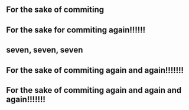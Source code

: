 ## For the sake of commiting

## For the sake for commiting again!!!!!!

## seven, seven, seven

## For the sake of commiting again and again!!!!!!!

## For the sake of commiting again and again and again!!!!!!!
